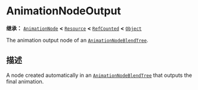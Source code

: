 <!-- ⚠ 请勿编辑本文件 ⚠ -->
<!-- 本文档使用脚本从 WeDot 引擎源码仓库生成。 -->
<!-- 生成脚本：https://github.com/WeDot-Engine/WeDot/tree/4.3/doc/tools/make_md.py； -->
<!-- 原文件：https://github.com/WeDot-Engine/WeDot/tree/4.3/doc/classes/AnimationNodeOutput.xml。 -->

<div id="_class_animationnodeoutput"></div>

# AnimationNodeOutput

**继承：** [`AnimationNode`](class_animationnode.md) **<** [`Resource`](class_resource.md) **<** [`RefCounted`](class_refcounted.md) **<** [`Object`](class_object.md)

The animation output node of an [`AnimationNodeBlendTree`](class_animationnodeblendtree.md).

## 描述

A node created automatically in an [`AnimationNodeBlendTree`](class_animationnodeblendtree.md) that outputs the final animation.

[^virtual]: 本方法通常需要用户覆盖才能生效。
[^const]: 本方法无副作用，不会修改该实例的任何成员变量。
[^vararg]: 本方法除了能接受在此处描述的参数外，还能够继续接受任意数量的参数。
[^constructor]: 本方法用于构造某个类型。
[^static]: 调用本方法无需实例，可直接使用类名进行调用。
[^operator]: 本方法描述的是使用本类型作为左操作数的有效运算符。
[^bitfield]: 这个值是由下列位标志构成位掩码的整数。
[^void]: 无返回值。
